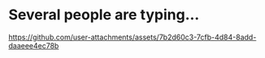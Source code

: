 # Several people are typing...


https://github.com/user-attachments/assets/7b2d60c3-7cfb-4d84-8add-daaeee4ec78b

